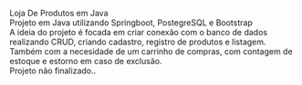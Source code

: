  Loja De Produtos em Java  
 Projeto em Java utilizando Springboot, PostegreSQL e Bootstrap  
 A ideia do projeto é focada em criar conexão com o banco de dados realizando CRUD, criando cadastro, registro de produtos e listagem. Também com a necesidade de um carrinho de compras, com contagem de estoque e estorno em caso de exclusão.  
 Projeto não finalizado..
